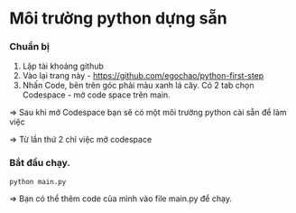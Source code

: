 # Môi trường python dựng sẵn

### Chuẩn bị
1. Lập tài khoảng github
2. Vào lại trang này - https://github.com/egochao/python-first-step
3. Nhấn Code, bên trên góc phải màu xanh lá cây. Có 2 tab chọn Codespace - mở code space trên main.

=> Sau khi mở Codespace bạn sẽ có một môi trường python cài sẵn để làm việc


=> Từ lần thứ 2 chỉ việc mở codespace

### Bắt đầu chạy.

```
python main.py
```

=> Bạn có thể thêm code của mình vào file main.py để chạy.